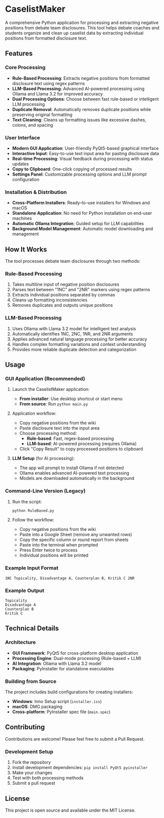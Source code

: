 # CaselistMaker

A comprehensive Python application for processing and extracting negative positions from debate team disclosures. This tool helps debate coaches and students organize and clean up caselist data by extracting individual positions from formatted disclosure text.

## Features

### Core Processing
- **Rule-Based Processing**: Extracts negative positions from formatted disclosure text using regex patterns
- **LLM-Based Processing**: Advanced AI-powered processing using Ollama and Llama 3.2 for improved accuracy
- **Dual Processing Options**: Choose between fast rule-based or intelligent LLM processing
- **Duplicate Removal**: Automatically removes duplicate positions while preserving original formatting
- **Text Cleaning**: Cleans up formatting issues like excessive dashes, colons, and spacing

### User Interface
- **Modern GUI Application**: User-friendly PyQt5-based graphical interface
- **Interactive Input**: Easy-to-use text input area for pasting disclosure data
- **Real-time Processing**: Visual feedback during processing with status updates
- **Copy to Clipboard**: One-click copying of processed results
- **Settings Panel**: Customizable processing options and LLM prompt configuration

### Installation & Distribution
- **Cross-Platform Installers**: Ready-to-use installers for Windows and macOS
- **Standalone Application**: No need for Python installation on end-user machines
- **Automatic Ollama Integration**: Guided setup for LLM capabilities
- **Background Model Management**: Automatic model downloading and management

## How It Works

The tool processes debate team disclosures through two methods:

### Rule-Based Processing
1. Takes multiline input of negative position disclosures
2. Parses text between "1NC" and "2NR" markers using regex patterns
3. Extracts individual positions separated by commas
4. Cleans up formatting inconsistencies
5. Removes duplicates and outputs unique positions

### LLM-Based Processing
1. Uses Ollama with Llama 3.2 model for intelligent text analysis
2. Automatically identifies 1NC, 2NC, 1NR, and 2NR arguments
3. Applies advanced natural language processing for better accuracy
4. Handles complex formatting variations and context understanding
5. Provides more reliable duplicate detection and categorization

## Usage

### GUI Application (Recommended)

1. Launch the CaselistMaker application:
   - **From installer**: Use desktop shortcut or start menu
   - **From source**: Run `python main.py`

2. Application workflow:
   - Copy negative positions from the wiki
   - Paste disclosure text into the input area
   - Choose processing method:
     - **Rule-based**: Fast, regex-based processing
     - **LLM-based**: AI-powered processing (requires Ollama)
   - Click "Copy Result" to copy processed positions to clipboard

3. **LLM Setup** (for AI processing):
   - The app will prompt to install Ollama if not detected
   - Ollama enables advanced AI-powered text processing
   - Models are downloaded automatically in the background

### Command-Line Version (Legacy)

1. Run the script:
   ```bash
   python RuleBased.py
   ```

2. Follow the workflow:
   - Copy negative positions from the wiki
   - Paste into a Google Sheet (remove any unwanted rows)
   - Copy the specific column or round report from sheets
   - Paste into the terminal when prompted
   - Press Enter twice to process
   - Individual positions will be printed

### Example Input Format
```
1NC Topicality, Disadvantage A, Counterplan B, Kritik C 2NR
```

### Example Output
```
Topicality
Disadvantage A
Counterplan B
Kritik C
```

## Technical Details

### Architecture
- **GUI Framework**: PyQt5 for cross-platform desktop application
- **Processing Engine**: Dual-mode processing (Rule-based + LLM)
- **AI Integration**: Ollama with Llama 3.2 model
- **Packaging**: PyInstaller for standalone executables

### Building from Source
The project includes build configurations for creating installers:
- **Windows**: Inno Setup script (`installer.iss`)
- **macOS**: DMG packaging
- **Cross-platform**: PyInstaller spec file (`main.spec`)

## Contributing

Contributions are welcome! Please feel free to submit a Pull Request.

### Development Setup
1. Fork the repository
2. Install development dependencies: `pip install PyQt5 pyinstaller`
3. Make your changes
4. Test with both processing methods
5. Submit a pull request

## License

This project is open source and available under the MIT License.
